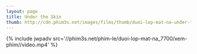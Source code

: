 ```yaml
---
layout: page
title: Under the Skin
thumb: http://cdn.phim3s.net/images/films/thumb/duoi-lop-mat-na-under-the-skin-2013.jpg
---
```

{% include jwpadv src='//phim3s.net/phim-le/duoi-lop-mat-na_7700/xem-phim//video.mp4' %}